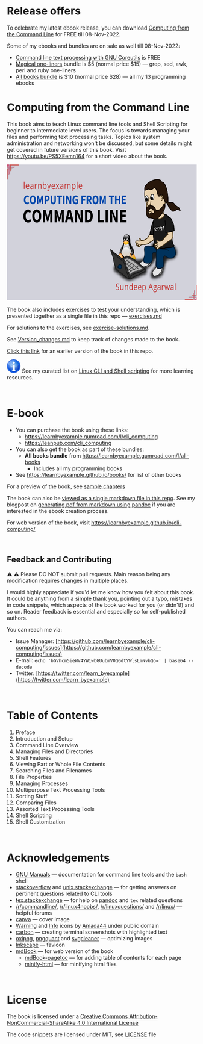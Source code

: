 # Release offers

To celebrate my latest ebook release, you can download [Computing from the Command Line](https://learnbyexample.gumroad.com/l/cli_computing) for FREE till 08-Nov-2022.

Some of my ebooks and bundles are on sale as well till 08-Nov-2022:

* [Command line text processing with GNU Coreutils](https://learnbyexample.gumroad.com/l/cli_coreutils/cli_computing_release) is FREE
* [Magical one-liners](https://learnbyexample.gumroad.com/l/oneliners/cli_computing_release) bundle is $5 (normal price $15) — grep, sed, awk, perl and ruby one-liners
* [All books bundle](https://learnbyexample.gumroad.com/l/all-books/cli_computing_release) is $10 (normal price $28) — all my 13 programming ebooks

# Computing from the Command Line

This book aims to teach Linux command line tools and Shell Scripting for beginner to intermediate level users. The focus is towards managing your files and performing text processing tasks. Topics like system administration and networking won't be discussed, but some details might get covered in future versions of this book. Visit https://youtu.be/PS5XEemn164 for a short video about the book.

<p align="center">
    <img src="./images/cli_computing_ls.png" width="640px" height="360px" />
</p>

The book also includes exercises to test your understanding, which is presented together as a single file in this repo — [exercises.md](./exercises/exercises.md)

For solutions to the exercises, see [exercise-solutions.md](./exercises/exercise-solutions.md).

See [Version_changes.md](./Version_changes.md) to keep track of changes made to the book.

[Click this link](https://github.com/learnbyexample/cli-computing/tree/09091253463a313ddce5a95f467857ea85c25ce6) for an earlier version of the book in this repo.

![info](./images/info.svg) See my curated list on [Linux CLI and Shell scripting](https://learnbyexample.github.io/curated_resources/linux_cli_scripting.html) for more learning resources.

<br>

# E-book

* You can purchase the book using these links:
   * https://learnbyexample.gumroad.com/l/cli_computing
   * https://leanpub.com/cli_computing
* You can also get the book as part of these bundles:
   * **All books bundle** from https://learnbyexample.gumroad.com/l/all-books
        * Includes all my programming books
* See https://learnbyexample.github.io/books/ for list of other books

For a preview of the book, see [sample chapters](https://github.com/learnbyexample/cli-computing/blob/master/sample_chapters/cli_computing_sample.pdf)

The book can also be [viewed as a single markdown file in this repo](./cli_computing.md). See my blogpost on [generating pdf from markdown using pandoc](https://learnbyexample.github.io/customizing-pandoc/) if you are interested in the ebook creation process.

For web version of the book, visit https://learnbyexample.github.io/cli-computing/

<br>

## Feedback and Contributing

⚠️ ⚠️ Please DO NOT submit pull requests. Main reason being any modification requires changes in multiple places.

I would highly appreciate if you'd let me know how you felt about this book. It could be anything from a simple thank you, pointing out a typo, mistakes in code snippets, which aspects of the book worked for you (or didn't!) and so on. Reader feedback is essential and especially so for self-published authors.

You can reach me via:

* Issue Manager: [https://github.com/learnbyexample/cli-computing/issues](https://github.com/learnbyexample/cli-computing/issues)
* E-mail: `echo 'bGVhcm5ieWV4YW1wbGUubmV0QGdtYWlsLmNvbQo=' | base64 --decode`
* Twitter: [https://twitter.com/learn_byexample](https://twitter.com/learn_byexample)

<br>

# Table of Contents

1. Preface
2. Introduction and Setup
3. Command Line Overview
4. Managing Files and Directories
5. Shell Features
6. Viewing Part or Whole File Contents
7. Searching Files and Filenames
8. File Properties
9. Managing Processes
10. Multipurpose Text Processing Tools
11. Sorting Stuff
12. Comparing Files
13. Assorted Text Processing Tools
14. Shell Scripting
15. Shell Customization

<br>

# Acknowledgements

* [GNU Manuals](https://www.gnu.org/manual/manual.html) — documentation for command line tools and the `bash` shell
* [stackoverflow](https://stackoverflow.com/) and [unix.stackexchange](https://unix.stackexchange.com/) — for getting answers on pertinent questions related to CLI tools
* [tex.stackexchange](https://tex.stackexchange.com/) — for help on [pandoc](https://github.com/jgm/pandoc/) and `tex` related questions
* [/r/commandline/](https://old.reddit.com/r/commandline), [/r/linux4noobs/](https://old.reddit.com/r/linux4noobs/), [/r/linuxquestions/](https://old.reddit.com/r/linuxquestions/) and [/r/linux/](https://old.reddit.com/r/linux/) — helpful forums
* [canva](https://www.canva.com/) — cover image
* [Warning](https://commons.wikimedia.org/wiki/File:Warning_icon.svg) and [Info](https://commons.wikimedia.org/wiki/File:Info_icon_002.svg) icons by [Amada44](https://commons.wikimedia.org/wiki/User:Amada44) under public domain
* [carbon](https://carbon.now.sh/) — creating terminal screenshots with highlighted text
* [oxipng](https://github.com/shssoichiro/oxipng), [pngquant](https://pngquant.org/) and [svgcleaner](https://github.com/RazrFalcon/svgcleaner) — optimizing images
* [Inkscape](https://inkscape.org/) — favicon
* [mdBook](https://github.com/rust-lang/mdBook) — for web version of the book
    * [mdBook-pagetoc](https://github.com/JorelAli/mdBook-pagetoc) — for adding table of contents for each page
    * [minify-html](https://github.com/wilsonzlin/minify-html) — for minifying html files

<br>

# License

The book is licensed under a [Creative Commons Attribution-NonCommercial-ShareAlike 4.0 International License](https://creativecommons.org/licenses/by-nc-sa/4.0/)

The code snippets are licensed under MIT, see [LICENSE](./LICENSE) file

